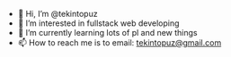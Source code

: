 - 👋 Hi, I’m @tekintopuz
- 👀 I’m interested in fullstack web developing
- 🌱 I’m currently learning lots of pl and new things
- 📫 How to reach me is to email: tekintopuz@gmail.com

<!---
tekintopuz/tekintopuz is a ✨ special ✨ repository because its `README.md` (this file) appears on your GitHub profile.
You can click the Preview link to take a look at your changes.
--->
